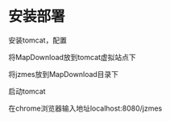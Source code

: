 # 安装部署

安装tomcat，配置

将MapDownload放到tomcat虚拟站点下

将jzmes放到MapDownload目录下

启动tomcat

在chrome浏览器输入地址localhost:8080/jzmes